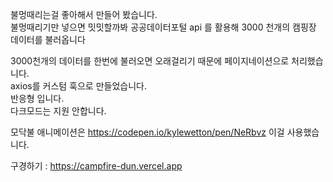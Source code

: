 불멍때리는걸 좋아해서 만들어 봤습니다. <br />
불멍때리기만 넣으면 밋밋할까봐 공공데이터포털 api 를 활용해 3000 천개의 캠핑장 데이터를 불러옵니다 <br />

3000천개의 데이터를 한번에 불러오면 오래걸리기 때문에 페이지네이션으로 처리했습니다. <br />
axios를 커스텀 훅으로 만들었습니다. <br />
반응형 입니다. <br />
다크모드는 지원 안합니다. <br />


모닥불 애니메이션은 https://codepen.io/kylewetton/pen/NeRbvz 이걸 사용했습니다. <br />

구경하기 : https://campfire-dun.vercel.app
